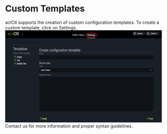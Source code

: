 # Custom Templates
aclCtl supports the creation of custom configuration templates. To create a custom template, click on Settings.
   ![](img/aclsettings.png)
Contact us for more information and proper syntax guidelines.
